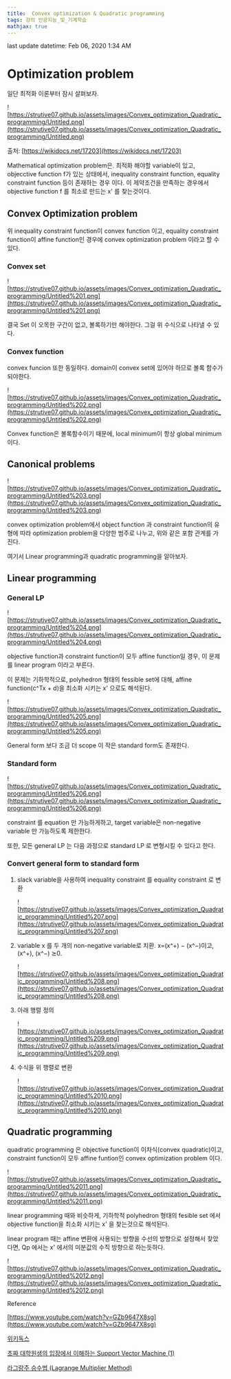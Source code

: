 ```yaml
---
title:  Convex optimization & Quadratic programming
tags: 강의 인공지능_및_기계학습
mathjax: true
---
```



last update datetime: Feb 06, 2020 1:34 AM

# Optimization problem

일단 최적화 이론부터 잠시 살펴보자.

![https://strutive07.github.io/assets/images/Convex_optimization_Quadratic_programming/Untitled.png](https://strutive07.github.io/assets/images/Convex_optimization_Quadratic_programming/Untitled.png)

출처: [https://wikidocs.net/17203](https://wikidocs.net/17203)

Mathematical optimization problem은. 최적화 해야할 variable이 있고, objecctive function f가 있는 상태에서, inequality constraint function, equality constraint function 등이 존재하는 경우 이다. 이 제약조건을 만족하는 경우에서 objective function f 를 최소로 만드는 x' 를 찾는것이다.

## Convex Optimization problem

위 inequality constraint function이 convex function 이고, equality constraint function이 affine function인 경우에 convex optimization problem 이라고 할 수 있다.

### Convex set

![https://strutive07.github.io/assets/images/Convex_optimization_Quadratic_programming/Untitled%201.png](https://strutive07.github.io/assets/images/Convex_optimization_Quadratic_programming/Untitled%201.png)

결국 Set 이 오목한 구간이 없고, 볼록하기만 해야한다. 그걸 위 수식으로 나타낼 수 있다.

### Convex function

convex funcion 또한 동일하다. domain이 convex set에 있어야 하므로 볼록 함수가 되야한다.

![https://strutive07.github.io/assets/images/Convex_optimization_Quadratic_programming/Untitled%202.png](https://strutive07.github.io/assets/images/Convex_optimization_Quadratic_programming/Untitled%202.png)

Convex function은 볼록함수이기 때문에, local minimum이 항상 global minimum 이다.

## Canonical problems

![https://strutive07.github.io/assets/images/Convex_optimization_Quadratic_programming/Untitled%203.png](https://strutive07.github.io/assets/images/Convex_optimization_Quadratic_programming/Untitled%203.png)

convex optimization problem에서 object function 과 constraint function의 유형에 따라 optimization problem을 다양한 범주로 나누고, 위와 같은 포함 관계를 가진다.

여기서 Linear programming과 quadratic programming을 알아보자.

## Linear programming

### General LP

![https://strutive07.github.io/assets/images/Convex_optimization_Quadratic_programming/Untitled%204.png](https://strutive07.github.io/assets/images/Convex_optimization_Quadratic_programming/Untitled%204.png)

objective function과 constraint function이 모두 affine function일 경우, 이 문제를 linear program 이라고 부른다.

이 문제는 기하학적으로, polyhedron 형태의 fessible set에 대해, affine function(c^Tx + d)을 최소화 시키는 x' 으로도 해석된다.

![https://strutive07.github.io/assets/images/Convex_optimization_Quadratic_programming/Untitled%205.png](https://strutive07.github.io/assets/images/Convex_optimization_Quadratic_programming/Untitled%205.png)

General form 보다 조금 더 scope 이 작은 standard form도 존재한다.

### Standard form

![https://strutive07.github.io/assets/images/Convex_optimization_Quadratic_programming/Untitled%206.png](https://strutive07.github.io/assets/images/Convex_optimization_Quadratic_programming/Untitled%206.png)

constraint 를 equation 만 가능하게하고, target variable은 non-negative variable 만 가능하도록 제한한다.

또한, 모든 general LP 는 다음 과정으로 standard LP 로 변형시킬 수 있다고 한다.

### Convert general form to standard form

1. slack variable을 사용하여 inequality constraint 를 equality constraint 로 변환

    ![https://strutive07.github.io/assets/images/Convex_optimization_Quadratic_programming/Untitled%207.png](https://strutive07.github.io/assets/images/Convex_optimization_Quadratic_programming/Untitled%207.png)

2. variable x 를 두 개의 non-negative variable로 치환. x=(x^+)  − (x^−)이고, (x^+), (x^−) ⪰0.

    ![https://strutive07.github.io/assets/images/Convex_optimization_Quadratic_programming/Untitled%208.png](https://strutive07.github.io/assets/images/Convex_optimization_Quadratic_programming/Untitled%208.png)

3. 아래 행렬 정의

    ![https://strutive07.github.io/assets/images/Convex_optimization_Quadratic_programming/Untitled%209.png](https://strutive07.github.io/assets/images/Convex_optimization_Quadratic_programming/Untitled%209.png)

4. 수식을 위 행렬로 변환

    ![https://strutive07.github.io/assets/images/Convex_optimization_Quadratic_programming/Untitled%2010.png](https://strutive07.github.io/assets/images/Convex_optimization_Quadratic_programming/Untitled%2010.png)

## Quadratic programming

quadratic programming 은 objective function이 이차식(convex quadratic)이고, constraint function이 모두 affine funtion인 convex optimization problem 이다.

![https://strutive07.github.io/assets/images/Convex_optimization_Quadratic_programming/Untitled%2011.png](https://strutive07.github.io/assets/images/Convex_optimization_Quadratic_programming/Untitled%2011.png)

linear programming 때와 비슷하게, 기하학적 polyhedron 형태의 fesible set 에서 objective function을 최소화 시키는 x' 을 찾는것으로 해석된다. 

linear program 때는 affine 변환에 사용되는 방향을 수선의 방향으로 설정해서 찾았다면, Qp 에서는 x' 에서의 미분값의 수직 방향으로 하는듯하다.

![https://strutive07.github.io/assets/images/Convex_optimization_Quadratic_programming/Untitled%2012.png](https://strutive07.github.io/assets/images/Convex_optimization_Quadratic_programming/Untitled%2012.png)

Reference

[https://www.youtube.com/watch?v=GZb9647X8sg](https://www.youtube.com/watch?v=GZb9647X8sg)

[위키독스](https://wikidocs.net/17851)

[초짜 대학원생의 입장에서 이해하는 Support Vector Machine (1)](http://jaejunyoo.blogspot.com/2018/01/support-vector-machine-1.html)

[라그랑주 승수법 (Lagrange Multiplier Method)](https://untitledtblog.tistory.com/96)